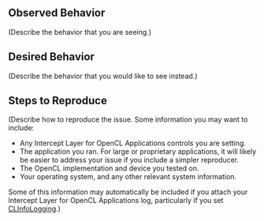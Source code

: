 ## Observed Behavior

(Describe the behavior that you are seeing.)

## Desired Behavior

(Describe the behavior that you would like to see instead.)

## Steps to Reproduce

(Describe how to reproduce the issue.  Some information you may want to include:

* Any Intercept Layer for OpenCL Applications controls you are setting.
* The application you ran.  For large or proprietary applications, it will likely be easier to address your issue if you include a simpler reproducer.
* The OpenCL implementation and device you tested on.
* Your operating system, and any other relevant system information.

Some of this information may automatically be included if you attach your Intercept Layer for OpenCL Applications log, particularly if you set [CLInfoLogging](https://github.com/intel/opencl-intercept-layer/blob/master/docs/controls.md#clinfologging-bool).)
